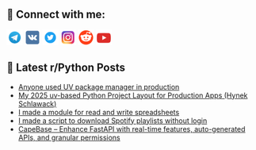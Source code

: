 ## 🔎 Connect with me:
[<img src="https://github.com/bullbesh/bullbesh/blob/main/images/Telegram.png" width="32" height="32" />](https://t.me/bullbesh)
[<img src="https://github.com/bullbesh/bullbesh/blob/main/images/VK.png" width="32" height="32" />](https://vk.com/bullbesh)
[<img src="https://github.com/bullbesh/bullbesh/blob/main/images/Twitter.png" width="32" height="32" />](https://twitter.com/bullbesh1)
[<img src="https://github.com/bullbesh/bullbesh/blob/main/images/Instagram.png" width="32" height="32" />](https://www.instagram.com/bullbesh)
[<img src="https://github.com/bullbesh/bullbesh/blob/main/images/Reddit.png" width="32" height="32" />](https://www.reddit.com/user/bullbesh)
[<img src="https://github.com/bullbesh/bullbesh/blob/main/images/YouTube.png" width="32" height="32" />](https://www.youtube.com/channel/UCtfjRs6uzgq5mfm8S06WTcg)

## 📕 Latest r/Python Posts
<!-- BLOG-POST-LIST:START -->
- [Anyone used UV package manager in production](https://www.reddit.com/r/Python/comments/1ixryec/anyone_used_uv_package_manager_in_production/)
- [My 2025 uv-based Python Project Layout for Production Apps &lpar;Hynek Schlawack&rpar;](https://www.reddit.com/r/Python/comments/1ixrj89/my_2025_uvbased_python_project_layout_for/)
- [I made a module for read and write spreadsheets](https://www.reddit.com/r/Python/comments/1ixqzzm/i_made_a_module_for_read_and_write_spreadsheets/)
- [I made a script to download Spotify playlists without login](https://www.reddit.com/r/Python/comments/1ixlsux/i_made_a_script_to_download_spotify_playlists/)
- [CapeBase – Enhance FastAPI with real-time features, auto-generated APIs, and granular permissions](https://www.reddit.com/r/Python/comments/1ixl3jp/capebase_enhance_fastapi_with_realtime_features/)
<!-- BLOG-POST-LIST:END -->
